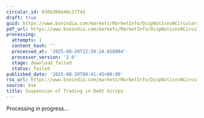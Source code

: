 ```yaml
---
circular_id: 036b306b40c1774d
draft: true
guid: https://www.bseindia.com/markets/MarketInfo/DispNoticesNCirculars.aspx?Noticeid={9A3F40BA-60B6-4197-8C34-BD5CA85A3696}&noticeno=20250820-9&dt=08/20/2025&icount=9&totcount=47&flag=0
pdf_url: https://www.bseindia.com/markets/MarketInfo/DispNoticesNCirculars.aspx?Noticeid={9A3F40BA-60B6-4197-8C34-BD5CA85A3696}&noticeno=20250820-9&dt=08/20/2025&icount=9&totcount=47&flag=0
processing:
  attempts: 1
  content_hash: ''
  processed_at: '2025-08-20T12:50:24.018804'
  processor_version: '2.0'
  stage: download_failed
  status: failed
published_date: '2025-08-20T09:41:45+00:00'
rss_url: https://www.bseindia.com/markets/MarketInfo/DispNoticesNCirculars.aspx?Noticeid={9A3F40BA-60B6-4197-8C34-BD5CA85A3696}&noticeno=20250820-9&dt=08/20/2025&icount=9&totcount=47&flag=0
source: bse
title: Suspension of Trading in Debt Scrips
---
```


Processing in progress...